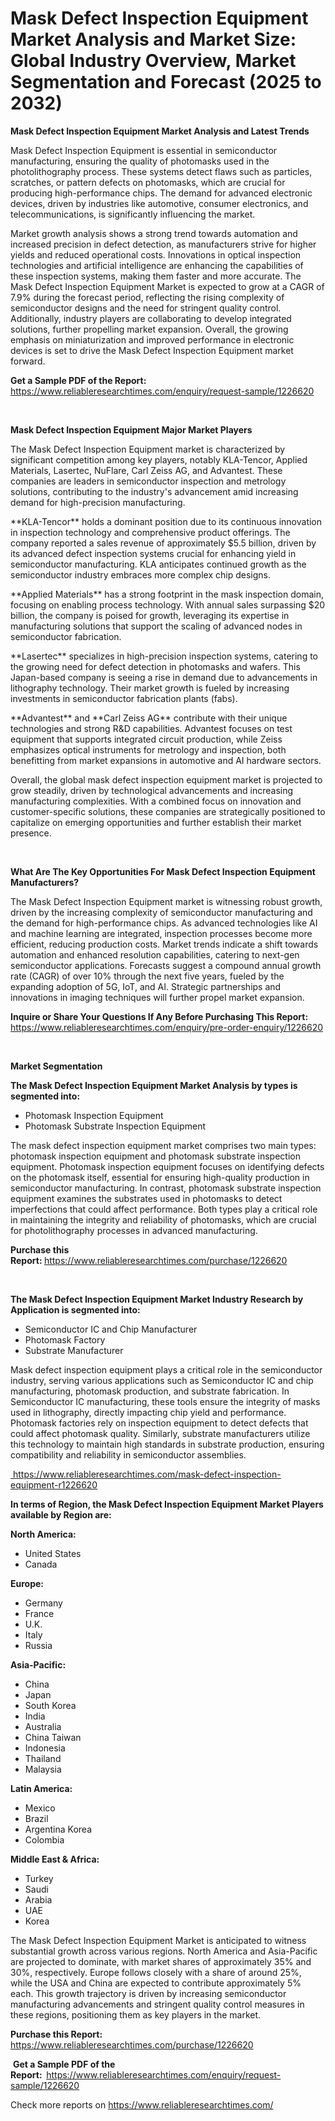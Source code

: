 <p><h1>Mask Defect Inspection Equipment Market Analysis and Market Size: Global Industry Overview, Market Segmentation and Forecast (2025 to 2032)</h1></p><p><strong>Mask Defect Inspection Equipment Market Analysis and Latest Trends</strong></p>
<p><p>Mask Defect Inspection Equipment is essential in semiconductor manufacturing, ensuring the quality of photomasks used in the photolithography process. These systems detect flaws such as particles, scratches, or pattern defects on photomasks, which are crucial for producing high-performance chips. The demand for advanced electronic devices, driven by industries like automotive, consumer electronics, and telecommunications, is significantly influencing the market.</p><p>Market growth analysis shows a strong trend towards automation and increased precision in defect detection, as manufacturers strive for higher yields and reduced operational costs. Innovations in optical inspection technologies and artificial intelligence are enhancing the capabilities of these inspection systems, making them faster and more accurate. The Mask Defect Inspection Equipment Market is expected to grow at a CAGR of 7.9% during the forecast period, reflecting the rising complexity of semiconductor designs and the need for stringent quality control. Additionally, industry players are collaborating to develop integrated solutions, further propelling market expansion. Overall, the growing emphasis on miniaturization and improved performance in electronic devices is set to drive the Mask Defect Inspection Equipment market forward.</p></p>
<p><strong>Get a Sample PDF of the Report:&nbsp;</strong> <a href="https://www.reliableresearchtimes.com/enquiry/request-sample/1226620?utm_campaign=2277&utm_medium=2&utm_source=Github&utm_content=ia&utm_term=13022025&utm_id=mask-defect-inspection-equipment">https://www.reliableresearchtimes.com/enquiry/request-sample/1226620</a></p>
<p>&nbsp;</p>
<p><strong>Mask Defect Inspection Equipment Major Market Players</strong></p>
<p><p>The Mask Defect Inspection Equipment market is characterized by significant competition among key players, notably KLA-Tencor, Applied Materials, Lasertec, NuFlare, Carl Zeiss AG, and Advantest. These companies are leaders in semiconductor inspection and metrology solutions, contributing to the industry's advancement amid increasing demand for high-precision manufacturing.</p><p>**KLA-Tencor** holds a dominant position due to its continuous innovation in inspection technology and comprehensive product offerings. The company reported a sales revenue of approximately $5.5 billion, driven by its advanced defect inspection systems crucial for enhancing yield in semiconductor manufacturing. KLA anticipates continued growth as the semiconductor industry embraces more complex chip designs.</p><p>**Applied Materials** has a strong footprint in the mask inspection domain, focusing on enabling process technology. With annual sales surpassing $20 billion, the company is poised for growth, leveraging its expertise in manufacturing solutions that support the scaling of advanced nodes in semiconductor fabrication.</p><p>**Lasertec** specializes in high-precision inspection systems, catering to the growing need for defect detection in photomasks and wafers. This Japan-based company is seeing a rise in demand due to advancements in lithography technology. Their market growth is fueled by increasing investments in semiconductor fabrication plants (fabs).</p><p>**Advantest** and **Carl Zeiss AG** contribute with their unique technologies and strong R&D capabilities. Advantest focuses on test equipment that supports integrated circuit production, while Zeiss emphasizes optical instruments for metrology and inspection, both benefitting from market expansions in automotive and AI hardware sectors.</p><p>Overall, the global mask defect inspection equipment market is projected to grow steadily, driven by technological advancements and increasing manufacturing complexities. With a combined focus on innovation and customer-specific solutions, these companies are strategically positioned to capitalize on emerging opportunities and further establish their market presence.</p></p>
<p>&nbsp;</p>
<p><strong>What Are The Key Opportunities For Mask Defect Inspection Equipment Manufacturers?</strong></p>
<p><p>The Mask Defect Inspection Equipment market is witnessing robust growth, driven by the increasing complexity of semiconductor manufacturing and the demand for high-performance chips. As advanced technologies like AI and machine learning are integrated, inspection processes become more efficient, reducing production costs. Market trends indicate a shift towards automation and enhanced resolution capabilities, catering to next-gen semiconductor applications. Forecasts suggest a compound annual growth rate (CAGR) of over 10% through the next five years, fueled by the expanding adoption of 5G, IoT, and AI. Strategic partnerships and innovations in imaging techniques will further propel market expansion.</p></p>
<p><strong>Inquire or Share Your Questions If Any Before Purchasing This Report:</strong> <a href="https://www.reliableresearchtimes.com/enquiry/pre-order-enquiry/1226620?utm_campaign=2277&utm_medium=2&utm_source=Github&utm_content=ia&utm_term=13022025&utm_id=mask-defect-inspection-equipment">https://www.reliableresearchtimes.com/enquiry/pre-order-enquiry/1226620</a></p>
<p>&nbsp;</p>
<p><strong>Market Segmentation</strong></p>
<p><strong>The Mask Defect Inspection Equipment Market Analysis by types is segmented into:</strong></p>
<p><ul><li>Photomask Inspection Equipment</li><li>Photomask Substrate Inspection Equipment</li></ul></p>
<p><p>The mask defect inspection equipment market comprises two main types: photomask inspection equipment and photomask substrate inspection equipment. Photomask inspection equipment focuses on identifying defects on the photomask itself, essential for ensuring high-quality production in semiconductor manufacturing. In contrast, photomask substrate inspection equipment examines the substrates used in photomasks to detect imperfections that could affect performance. Both types play a critical role in maintaining the integrity and reliability of photomasks, which are crucial for photolithography processes in advanced manufacturing.</p></p>
<p><strong>Purchase this Report:&nbsp;</strong><a href="https://www.reliableresearchtimes.com/purchase/1226620?utm_campaign=2277&utm_medium=2&utm_source=Github&utm_content=ia&utm_term=13022025&utm_id=mask-defect-inspection-equipment">https://www.reliableresearchtimes.com/purchase/1226620</a></p>
<p>&nbsp;</p>
<p><strong>The Mask Defect Inspection Equipment Market Industry Research by Application is segmented into:</strong></p>
<p><ul><li>Semiconductor IC and Chip Manufacturer</li><li>Photomask Factory</li><li>Substrate Manufacturer</li></ul></p>
<p><p>Mask defect inspection equipment plays a critical role in the semiconductor industry, serving various applications such as Semiconductor IC and chip manufacturing, photomask production, and substrate fabrication. In Semiconductor IC manufacturing, these tools ensure the integrity of masks used in lithography, directly impacting chip yield and performance. Photomask factories rely on inspection equipment to detect defects that could affect photomask quality. Similarly, substrate manufacturers utilize this technology to maintain high standards in substrate production, ensuring compatibility and reliability in semiconductor assemblies.</p></p>
<p><a href="https://www.reliableresearchtimes.com/mask-defect-inspection-equipment-r1226620?utm_campaign=2277&utm_medium=2&utm_source=Github&utm_content=ia&utm_term=13022025&utm_id=mask-defect-inspection-equipment">&nbsp;https://www.reliableresearchtimes.com/mask-defect-inspection-equipment-r1226620</a></p>
<p><strong>In terms of Region, the Mask Defect Inspection Equipment Market Players available by Region are:</strong></p>
<p>
    <p> <strong> North America: </strong>
        <ul>
            <li>United States</li>
            <li>Canada</li>
        </ul>
        </p> 
    <p> <strong> Europe: </strong>
        <ul>
            <li>Germany</li>
            <li>France</li>
            <li>U.K.</li>
            <li>Italy</li>
            <li>Russia</li>
        </ul>
        </p> 
    <p> <strong> Asia-Pacific: </strong>
        <ul>
            <li>China</li>
            <li>Japan</li>
            <li>South Korea</li>
            <li>India</li>
            <li>Australia</li>
            <li>China Taiwan</li>
            <li>Indonesia</li>
            <li>Thailand</li>
            <li>Malaysia</li>
        </ul>
        </p> 
    <p> <strong> Latin America: </strong>
        <ul>
            <li>Mexico</li>
            <li>Brazil</li>
            <li>Argentina Korea</li>
            <li>Colombia</li>
        </ul>
        </p> 
    <p> <strong> Middle East & Africa: </strong>
        <ul>
            <li>Turkey</li>
            <li>Saudi</li>
            <li>Arabia</li>
            <li>UAE</li>
            <li>Korea</li>
        </ul>
    </p>
    </p>
<p><p>The Mask Defect Inspection Equipment Market is anticipated to witness substantial growth across various regions. North America and Asia-Pacific are projected to dominate, with market shares of approximately 35% and 30%, respectively. Europe follows closely with a share of around 25%, while the USA and China are expected to contribute approximately 5% each. This growth trajectory is driven by increasing semiconductor manufacturing advancements and stringent quality control measures in these regions, positioning them as key players in the market.</p></p>
<p><strong>Purchase this Report: </strong><a href="https://www.reliableresearchtimes.com/purchase/1226620?utm_campaign=2277&utm_medium=2&utm_source=Github&utm_content=ia&utm_term=13022025&utm_id=mask-defect-inspection-equipment">https://www.reliableresearchtimes.com/purchase/1226620</a></p>
<p>&nbsp;<strong>Get a Sample PDF of the Report:&nbsp;&nbsp;</strong><a href="https://www.reliableresearchtimes.com/enquiry/request-sample/1226620?utm_campaign=2277&utm_medium=2&utm_source=Github&utm_content=ia&utm_term=13022025&utm_id=mask-defect-inspection-equipment">https://www.reliableresearchtimes.com/enquiry/request-sample/1226620</a></p>
<p><strong></strong></p>
<p>Check more reports on <a href="https://www.reliableresearchtimes.com/?utm_campaign=2277&utm_medium=2&utm_source=Github&utm_content=ia&utm_term=13022025&utm_id=mask-defect-inspection-equipment">https://www.reliableresearchtimes.com/</a></p>